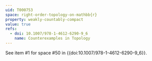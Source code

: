 ```yaml
---
uid: T000753
space: right-order-topology-on-mathbb{r}
property: weakly-countably-compact
value: true
refs:
  - doi: 10.1007/978-1-4612-6290-9_6
    name: Counterexamples in Topology
---
```

See item #1 for space #50 in {{doi:10.1007/978-1-4612-6290-9_6}}.
